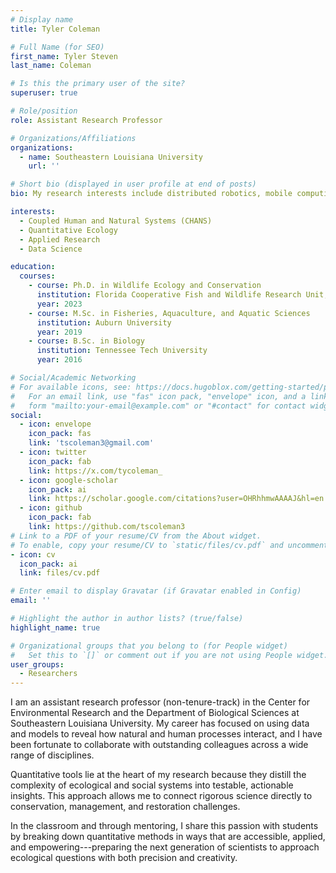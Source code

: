 ```yaml
---
# Display name
title: Tyler Coleman

# Full Name (for SEO)
first_name: Tyler Steven
last_name: Coleman

# Is this the primary user of the site?
superuser: true

# Role/position
role: Assistant Research Professor

# Organizations/Affiliations
organizations:
  - name: Southeastern Louisiana University
    url: ''

# Short bio (displayed in user profile at end of posts)
bio: My research interests include distributed robotics, mobile computing and programmable matter.

interests:
  - Coupled Human and Natural Systems (CHANS)
  - Quantitative Ecology
  - Applied Research
  - Data Science

education:
  courses:
    - course: Ph.D. in Wildlife Ecology and Conservation
      institution: Florida Cooperative Fish and Wildlife Research Unit, University of Florida
      year: 2023
    - course: M.Sc. in Fisheries, Aquaculture, and Aquatic Sciences
      institution: Auburn University
      year: 2019
    - course: B.Sc. in Biology
      institution: Tennessee Tech University
      year: 2016

# Social/Academic Networking
# For available icons, see: https://docs.hugoblox.com/getting-started/page-builder/#icons
#   For an email link, use "fas" icon pack, "envelope" icon, and a link in the
#   form "mailto:your-email@example.com" or "#contact" for contact widget.
social:
  - icon: envelope
    icon_pack: fas
    link: 'tscoleman3@gmail.com'
  - icon: twitter
    icon_pack: fab
    link: https://x.com/tycoleman_
  - icon: google-scholar
    icon_pack: ai
    link: https://scholar.google.com/citations?user=OHRhhmwAAAAJ&hl=en
  - icon: github
    icon_pack: fab
    link: https://github.com/tscoleman3
# Link to a PDF of your resume/CV from the About widget.
# To enable, copy your resume/CV to `static/files/cv.pdf` and uncomment the lines below.
- icon: cv
  icon_pack: ai
  link: files/cv.pdf

# Enter email to display Gravatar (if Gravatar enabled in Config)
email: ''

# Highlight the author in author lists? (true/false)
highlight_name: true

# Organizational groups that you belong to (for People widget)
#   Set this to `[]` or comment out if you are not using People widget.
user_groups:
  - Researchers
---
```


I am an assistant research professor (non-tenure-track) in the Center for Environmental Research and the Department of Biological Sciences at Southeastern Louisiana University. My career has focused on using data and models to reveal how natural and human processes interact, and I have been fortunate to collaborate with outstanding colleagues across a wide range of disciplines.

Quantitative tools lie at the heart of my research because they distill the complexity of ecological and social systems into testable, actionable insights. This approach allows me to connect rigorous science directly to conservation, management, and restoration challenges.

In the classroom and through mentoring, I share this passion with students by breaking down quantitative methods in ways that are accessible, applied, and empowering---preparing the next generation of scientists to approach ecological questions with both precision and creativity.